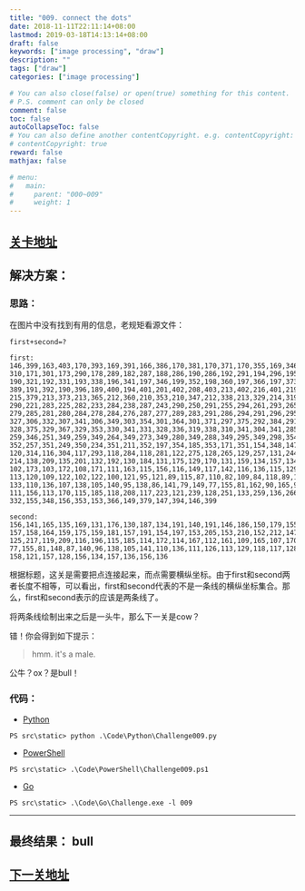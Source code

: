 ```yaml
---
title: "009. connect the dots"
date: 2018-11-11T22:11:14+08:00
lastmod: 2019-03-18T14:13:14+08:00
draft: false
keywords: ["image processing", "draw"]
description: ""
tags: ["draw"]
categories: ["image processing"]

# You can also close(false) or open(true) something for this content.
# P.S. comment can only be closed
comment: false
toc: false
autoCollapseToc: false
# You can also define another contentCopyright. e.g. contentCopyright: "This is another copyright."
# contentCopyright: true
reward: false
mathjax: false

# menu:
#   main:
#     parent: "000~009"
#     weight: 1
---
```


## [关卡地址][1]

## 解决方案：

### 思路：

在图片中没有找到有用的信息，老规矩看源文件：

```
first+second=?

first:
146,399,163,403,170,393,169,391,166,386,170,381,170,371,170,355,169,346,167,335,170,329,170,320,170,
310,171,301,173,290,178,289,182,287,188,286,190,286,192,291,194,296,195,305,194,307,191,312,190,316,
190,321,192,331,193,338,196,341,197,346,199,352,198,360,197,366,197,373,196,380,197,383,196,387,192,
389,191,392,190,396,189,400,194,401,201,402,208,403,213,402,216,401,219,397,219,393,216,390,215,385,
215,379,213,373,213,365,212,360,210,353,210,347,212,338,213,329,214,319,215,311,215,306,216,296,218,
290,221,283,225,282,233,284,238,287,243,290,250,291,255,294,261,293,265,291,271,291,273,289,278,287,
279,285,281,280,284,278,284,276,287,277,289,283,291,286,294,291,296,295,299,300,301,304,304,320,305,
327,306,332,307,341,306,349,303,354,301,364,301,371,297,375,292,384,291,386,302,393,324,391,333,387,
328,375,329,367,329,353,330,341,331,328,336,319,338,310,341,304,341,285,341,278,343,269,344,262,346,
259,346,251,349,259,349,264,349,273,349,280,349,288,349,295,349,298,354,293,356,286,354,279,352,268,
352,257,351,249,350,234,351,211,352,197,354,185,353,171,351,154,348,147,342,137,339,132,330,122,327,
120,314,116,304,117,293,118,284,118,281,122,275,128,265,129,257,131,244,133,239,134,228,136,221,137,
214,138,209,135,201,132,192,130,184,131,175,129,170,131,159,134,157,134,160,130,170,125,176,114,176,
102,173,103,172,108,171,111,163,115,156,116,149,117,142,116,136,115,129,115,124,115,120,115,115,117,
113,120,109,122,102,122,100,121,95,121,89,115,87,110,82,109,84,118,89,123,93,129,100,130,108,132,110,
133,110,136,107,138,105,140,95,138,86,141,79,149,77,155,81,162,90,165,97,167,99,171,109,171,107,161,
111,156,113,170,115,185,118,208,117,223,121,239,128,251,133,259,136,266,139,276,143,290,148,310,151,
332,155,348,156,353,153,366,149,379,147,394,146,399

second:
156,141,165,135,169,131,176,130,187,134,191,140,191,146,186,150,179,155,175,157,168,157,163,157,159,
157,158,164,159,175,159,181,157,191,154,197,153,205,153,210,152,212,147,215,146,218,143,220,132,220,
125,217,119,209,116,196,115,185,114,172,114,167,112,161,109,165,107,170,99,171,97,167,89,164,81,162,
77,155,81,148,87,140,96,138,105,141,110,136,111,126,113,129,118,117,128,114,137,115,146,114,155,115,
158,121,157,128,156,134,157,136,156,136
```

根据标题，这关是需要把点连接起来，而点需要横纵坐标。由于first和second两者长度不相等，可以看出，first和second代表的不是一条线的横纵坐标集合。那么，first和second表示的应该是两条线了。

将两条线绘制出来之后是一头牛，那么下一关是cow？

错！你会得到如下提示：

>hmm. it's a male. 

公牛？ox？是bull！

### 代码：

* [Python][2]

```
PS src\static> python .\Code\Python\Challenge009.py
```

* [PowerShell][3]

```
PS src\static> .\Code\PowerShell\Challenge009.ps1
```

* [Go][4]

```
PS src\static> .\Code\Go\Challenge.exe -l 009
```

---
## 最终结果： bull

## [下一关地址][5]

[1]: http://www.pythonchallenge.com/pc/return/good.html
[2]: /Code/Python/Challenge009.py "点我查看源码"
[3]: /Code/PowerShell/Challenge009.ps1 "点我查看源码"
[4]: /Code/Go/Challenge009.go "点我查看源码"
[5]: http://www.pythonchallenge.com/pc/def/bull.html
